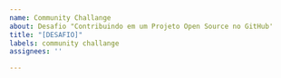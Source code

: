```yaml
---
name: Community Challange
about: Desafio "Contribuindo em um Projeto Open Source no GitHub'
title: "[DESAFIO]"
labels: community challange
assignees: ''

---
```



